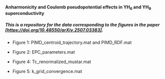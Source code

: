 #### Anharmonicity and Coulomb pseudopotential effects in YH$_6$ and YH$_9$ superconductivity

##### This is a repository for the data corresponding to the figures in the paper [https://doi.org/10.48550/arXiv.2507.03383].

* Figure 1: PIMD_centroid_trajectory.mat and PIMD_RDF.mat

* Figure 2: EPC_parameters.mat

* Figure 4: Tc_renormalized_mustar.mat

* Figure 5: k_grid_convergence.mat